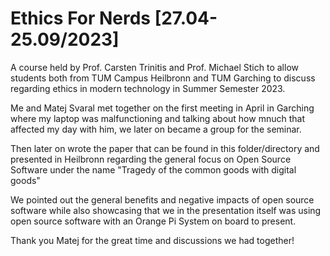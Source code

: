 # Ethics For Nerds [27.04-25.09/2023]
A course held by Prof. Carsten Trinitis and Prof. Michael Stich to allow students both from TUM Campus Heilbronn and TUM Garching to discuss regarding ethics in modern technology in Summer Semester 2023.

Me and Matej Svaral met together on the first meeting in April in Garching where my laptop was malfunctioning and talking about how mnuch that affected my day with him, we later on became a group for the seminar.

Then later on wrote the paper that can be found in this folder/directory and presented in Heilbronn regarding the general focus on Open Source Software under the name "Tragedy of the common goods with digital goods"

We pointed out the general benefits and negative impacts of open source software while also showcasing that we in the presentation itself was using open source software with an Orange Pi System on board to present.



Thank you Matej for the great time and discussions we had together!